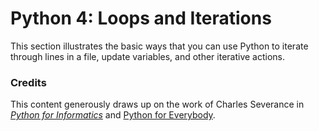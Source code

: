 # Python 4: Loops and Iterations

This section illustrates the basic ways that you can use Python to iterate through lines in a file, update variables, and other iterative actions.

### Credits
This content generously draws up on the work of Charles Severance in [_Python for Informatics_](http://www.pythonlearn.com/book.php) and [Python for Everybody](https://www.py4e.com/). 
